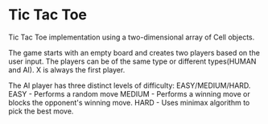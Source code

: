 # Tic Tac Toe
Tic Tac Toe implementation using a two-dimensional array of Cell objects.

The game starts with an empty board and creates two players based on the user input. 
The players can be of the same type or different types(HUMAN and AI).
X is always the first player.

The AI player has three distinct levels of difficulty: EASY/MEDIUM/HARD.
EASY - Performs a random move
MEDIUM - Performs a winning move or blocks the opponent's winning move. 
HARD - Uses minimax algorithm to pick the best move.


